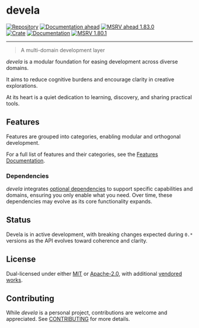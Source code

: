 # devela

[![Repository](https://flat.badgen.net/badge/github/v0.22.0/blue?icon=git)](https://github.com/andamira/devela)
[![Documentation ahead](https://flat.badgen.net/badge/docs/ahead*/blue)](https://andamira.github.io/libera/doc/devela/)
[![MSRV ahead 1.83.0](https://flat.badgen.net/badge/MSRV/1.83.0/blue)](https://releases.rs/docs/1.83.0/)
<br/>
[![Crate](https://img.shields.io/crates/v/devela.svg)](https://crates.io/crates/devela)
[![Documentation](https://docs.rs/devela/badge.svg)](https://docs.rs/devela/)
[![MSRV 1.80.1](https://flat.badgen.net/badge/MSRV/1.80.1/purple)](https://releases.rs/docs/1.80.1/)

---

> A multi-domain development layer

*devela* is a modular foundation for easing development across diverse domains.

It aims to reduce cognitive burdens and encourage clarity in creative explorations.

At its heart is a quiet dedication to learning, discovery, and sharing practical tools.


## Features

Features are grouped into categories, enabling modular and orthogonal development.

For a full list of features and their categories, see the [Features Documentation].

[Features Doucumentation]: https://andamira.github.io/libera/doc/devela/_info/features/index.html
<!-- WAIT: publish -->
[Features Documentation]: https://docs.rs/devela/latest/devela/_info/features/index.html


### Dependencies

*devela* integrates [optional dependencies] to support specific capabilities and
domains, ensuring you only enable what you need. Over time, these dependencies
may evolve as its core functionality expands.


[optional dependencies]: https://andamira.github.io/libera/doc/devela/_dep/index.html
<!-- -->
[optional dependencies]: https://docs.rs/devela/latest/devela/_dep/index.html


## Status
Devela is in active development, with breaking changes expected during `0.*`
versions as the API evolves toward coherence and clarity.


## License
Dual-licensed under either [MIT](LICENSE-MIT) or [Apache-2.0](LICENSE-APACHE),
with additional [vendored works](DOCS/VENDORED.md).


## Contributing
While *devela* is a personal project, contributions are welcome and appreciated.
See [CONTRIBUTING](DOCS/CONTRIBUTING.md) for more details.
